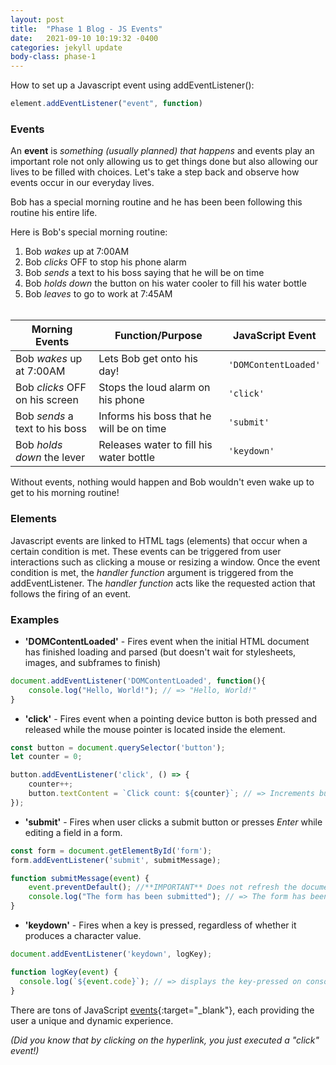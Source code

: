 ```yaml
---
layout: post
title:  "Phase 1 Blog - JS Events"
date:   2021-09-10 10:19:32 -0400
categories: jekyll update
body-class: phase-1
---
```

How to set up a Javascript event using addEventListener():
```javascript
element.addEventListener("event", function)
```

### Events ###
An **event** is _something (usually planned) that happens_ and events play an important role not only allowing us to get things done but also allowing our lives to be filled with choices. Let's take a step back and observe how events occur in our everyday lives.

Bob has a special morning routine and he has been been following this routine his entire life. 

Here is Bob's special morning routine:

1. Bob _wakes_ up at 7:00AM
2. Bob _clicks_ OFF to stop his phone alarm
3. Bob _sends_ a text to his boss saying that he will be on time
4. Bob _holds down_ the button on his water cooler to fill his water bottle
5. Bob _leaves_ to go to work at 7:45AM <br/><br/>

| Morning Events | Function/Purpose | JavaScript Event |
|-------|--------|---------|
| Bob _wakes_ up at 7:00AM | Lets Bob get onto his day! | `'DOMContentLoaded'` | 
| Bob _clicks_ OFF on his screen | Stops the loud alarm on his phone | `'click'` | 
| Bob _sends_ a text to his boss | Informs his boss that he will be on time | `'submit'` | 
|  Bob _holds down_ the lever | Releases water to fill his water bottle | `'keydown'` | 

Without events, nothing would happen and Bob wouldn't even wake up to get to his morning routine! 

### Elements ###

Javascript events are linked to HTML tags (elements) that occur when a certain condition is met. These events can be triggered from user interactions such as clicking a mouse or resizing a window. Once the event condition is met, the _handler function_ argument is triggered from the addEventListener. The _handler function_ acts like the requested action that follows the firing of an event. 

### Examples ###

- **'DOMContentLoaded'** - Fires event when the initial HTML document has finished loading and parsed (but doesn't wait for stylesheets, images, and subframes to finish)

```javascript
document.addEventListener('DOMContentLoaded', function(){
    console.log("Hello, World!"); // => "Hello, World!"
}
```

- **'click'** - Fires event when a pointing device button is both pressed and released while the mouse pointer is located inside the element.
```javascript
const button = document.querySelector('button');
let counter = 0;

button.addEventListener('click', () => {
    counter++;
    button.textContent = `Click count: ${counter}`; // => Increments button text 
});
```

- **'submit'** - Fires when user clicks a submit button or presses _Enter_ while editing a field in a form. 

```javascript
const form = document.getElementById('form');
form.addEventListener('submit', submitMessage);

function submitMessage(event) {
    event.preventDefault(); //**IMPORTANT** Does not refresh the document upon submit
    console.log("The form has been submitted"); // => The form has been submitted 
}
```

- **'keydown'** - Fires when a key is pressed, regardless of whether it produces a character value.

```javascript
document.addEventListener('keydown', logKey);

function logKey(event) {
  console.log(`${event.code}`); // => displays the key-pressed on console
}
```

There are tons of JavaScript [events](https://developer.mozilla.org/en-US/docs/Web/Events){:target="_blank"}, each providing the user a unique and dynamic experience.

_(Did you know that by clicking on the hyperlink, you just executed a "click" event!)_<br/>

